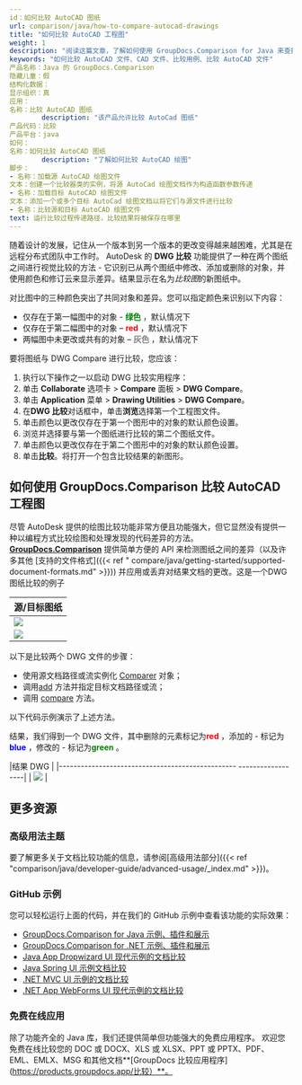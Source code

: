```yaml
---
id：如何比较 AutoCAD 图纸
url: comparison/java/how-to-compare-autocad-drawings
title: "如何比较 AutoCAD 工程图"
weight: 1
description: "阅读这篇文章，了解如何使用 GroupDocs.Comparison for Java 来查找 AutoCAD 文件和其他图纸的差异。此外，在本文中，您可以找到在生产中使用此产品的选项"
keywords: "如何比较 AutoCAD 文件、CAD 文件、比较用例、比较 AutoCAD 文件"
产品名称：Java 的 GroupDocs.Comparison
隐藏儿童：假
结构化数据：
显示组织：真
应用：
名称：比较 AutoCAD 图纸
        description: "该产品允许比较 AutoCad 图纸"
产品代码：比较
产品平台：java
如何：
名称：如何比较 AutoCAD 图纸
        description: "了解如何比较 AutoCAD 绘图"
脚步：
- 名称：加载源 AutoCAD 绘图文件
文本：创建一个比较器类的实例，将源 AutoCad 绘图文档作为构造函数参数传递
- 名称：加载目标 AutoCAD 绘图文件
文本：添加一个或多个目标 AutoCad 绘图文档以将它们与源文件进行比较
- 名称：比较源和目标 AutoCAD 绘图文件
text: 运行比较过程传递路径，比较结果将被保存在哪里
---
```

随着设计的发展，记住从一个版本到另一个版本的更改变得越来越困难，尤其是在远程分布式团队中工作时。 AutoDesk 的 **DWG 比较** 功能提供了一种在两个图纸之间进行视觉比较的方法 - 它识别已从两个图纸中修改、添加或删除的对象，并使用颜色和修订云来显示差异。结果显示在名为*比较图*的新图纸中。

对比图中的三种颜色突出了共同对象和差异。您可以指定颜色来识别以下内容：

* 仅存在于第一幅图中的对象 - <font color="green">**绿色**</font> ，默认情况下
* 仅存在于第二幅图中的对象 – <font color="red">**red**</font> ，默认情况下
* 两幅图中未更改或共有的对象 – <font color="gray">**灰色**</font> ，默认情况下

要将图纸与 DWG Compare 进行比较，您应该：

1. 执行以下操作之一以启动 DWG 比较实用程序：
1. 单击 **Collaborate** 选项卡 > **Compare** 面板 > **DWG Compare**。
2. 单击 **Application** 菜单 > **Drawing Utilities** > **DWG Compare**。
2. 在**DWG 比较**对话框中，单击**浏览**选择第一个工程图文件。
3. 单击颜色以更改仅存在于第一个图形中的对象的默认颜色设置。
4. 浏览并选择要与第一个图纸进行比较的第二个图纸文件。
5. 单击颜色以更改仅存在于第二个图形中的对象的默认颜色设置。
6. 单击**比较**。将打开一个包含比较结果的新图形。

## 如何使用 GroupDocs.Comparison 比较 AutoCAD 工程图

尽管 AutoDesk 提供的绘图比较功能非常方便且功能强大，但它显然没有提供一种以编程方式比较绘图和处理发现的代码差异的方法。 **[GroupDocs.Comparison](https://products.groupdocs.com/comparison/java)** 提供简单方便的 API 来检测图纸之间的差异（以及许多其他 [支持的文件格式]({{< ref " compare/java/getting-started/supported-document-formats.md" >}})) 并应用或丢弃对结果文档的更改。这是一个DWG图纸比较的例子

|源/目标图纸 |
| --- |
|![](比较/java/images/how-to-compare-autocad-drawings.png) |
|![](比较/java/images/how-to-compare-autocad-drawings_1.png)|

以下是比较两个 DWG 文件的步骤：

* 使用源文档路径或流实例化 [Comparer](https://apireference.groupdocs.com/comparison/java/com.groupdocs.comparison/Comparer) 对象；
* 调用[add](https://apireference.groupdocs.com/comparison/java/com.groupdocs.comparison/Comparer#add(java.lang.String)) 方法并指定目标文档路径或流；
* 调用 [compare](https://apireference.groupdocs.com/comparison/java/com.groupdocs.comparison/Comparer#compare(java.lang.String)) 方法。

以下代码示例演示了上述方法。

<script src="https://gist.github.com/groupdocs-comparison-gists/0aef8c83e0ce63b0639755dcb0a696e7.js"></script>

结果，我们得到一个 DWG 文件，其中删除的元素标记为<font color="red">**red**</font> ，添加的 - 标记为<font color="blue">**blue**</font> ，修改的 - 标记为<font color="green">**green**</font> 。

|结果 DWG |
|------------------------------------------------- ------------------|
| ![](比较/java/images/how-to-compare-autocad-drawings_2.png) |

## 更多资源
### 高级用法主题
要了解更多关于文档比较功能的信息，请参阅[高级用法部分]({{< ref "comparison/java/developer-guide/advanced-usage/_index.md" >}})。

### GitHub 示例
您可以轻松运行上面的代码，并在我们的 GitHub 示例中查看该功能的实际效果：

* [GroupDocs.Comparison for Java 示例、插件和展示](https://github.com/groupdocs-comparison/GroupDocs.Comparison-for-Java)
* [GroupDocs.Comparison for .NET 示例、插件和展示](https://github.com/groupdocs-comparison/GroupDocs.Comparison-for-.NET)
* [Java App Dropwizard UI 现代示例的文档比较](https://github.com/groupdocs-comparison/GroupDocs.Comparison-for-Java-Dropwizard)
* [Java Spring UI 示例文档比较](https://github.com/groupdocs-comparison/GroupDocs.Comparison-for-Java-Spring)
* [.NET MVC UI 示例的文档比较](https://github.com/groupdocs-comparison/GroupDocs.Comparison-for-.NET-MVC)
* [.NET App WebForms UI 现代示例的文档比较](https://github.com/groupdocs-comparison/GroupDocs.Comparison-for-.NET-WebForms)


### 免费在线应用
除了功能齐全的 Java 库，我们还提供简单但功能强大的免费应用程序。
欢迎您免费在线比较您的 DOC 或 DOCX、XLS 或 XLSX、PPT 或 PPTX、PDF、EML、EMLX、MSG 和其他文档**[GroupDocs 比较应用程序](https://products.groupdocs.app/比较）**。

